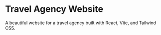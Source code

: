 Travel Agency Website
=====================

A beautiful website for a travel agency built with React, Vite, and Tailwind CSS.